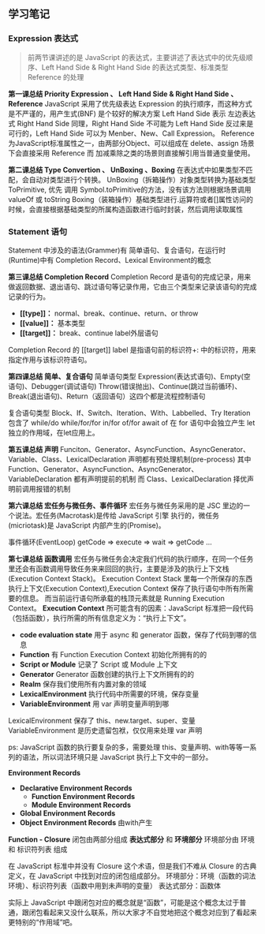 ## 学习笔记

### Expression 表达式

> 前两节课讲述的是 JavaScript 的表达式，主要讲述了表达式中的优先级顺序、Left Hand Side & Right Hand Side 的表达式类型、标准类型 Reference 的处理

**第一课总结 Priority Expression 、 Left Hand Side & Right Hand Side 、Reference**
 JavaScript 采用了优先级表达 Expression 的执行顺序，而这种方式是不严谨的，用产生式(BNF) 是个较好的解决方案
 Left Hand Side 表示 左边表达式 Right Hand Side 同理，Right Hand Side 不可能为 Left Hand Side 反过来是可行的，Left Hand Side 可以为 Menber、New、Call Expression。
 Reference 为JavaScript标准属性之一，由两部分Object、可以组成在 delete、assign 场景下会直接采用 Reference 而 加减乘除之类的场景则直接解引用当普通变量使用。

**第二课总结 Type Convertion 、 UnBoxing 、Boxing**
 在表达式中如果类型不匹配，会自动对类型进行个转换。
 UnBoxing（拆箱操作）对象类型转换为基础类型 ToPrimitive, 优先 调用 Symbol.toPrimitive的方法，没有该方法则根据场景调用 valueOf 或 toString
 Boxing（装箱操作）基础类型进行.运算符或者[]属性访问的时候，会直接根据基础类型的所属构造函数进行临时封装，然后调用读取属性

### Statement 语句

Statement 中涉及的语法(Grammer)有 简单语句、复合语句，在运行时(Runtime)中有 Completion Record、Lexical Environment的概念

**第三课总结 Completion Record**
Completion Record 是语句的完成记录，用来做返回数据、退出语句、跳过语句等记录作用，它由三个类型来记录该语句的完成记录的行为。

* **[[type]]：** normal、break、continue、return、or throw
* **[[value]]：** 基本类型
* **[[target]]：** break、continue label外层语句

Completion Record 的 [[target]] label 是指语句前的标识符+: 中的标识符，用来指定作用与该标识符语句。

**第四课总结 简单、复合语句**
简单语句类型
Expression(表达式语句)、Empty(空语句)、Debugger(调试语句)
Throw(错误抛出)、Continue(跳过当前循环)、Break(退出语句)、Return（返回语句）这四个都是流程控制语句

复合语句类型
Block、If、Switch、Iteration、With、Labbelled、Try
Iteration 包含了 while/do while/for/for in/for of/for await of
在 for 语句中会独立产生 let 独立的作用域，在let应用上。

**第五课总结 声明**
Funciton、Generator、AsyncFunction、AsyncGenerator、Variable、Class、LexicalDeclaration
声明都有预处理机制(pre-process)
其中 Function、Generator、AsyncFunction、AsyncGenerator、VariableDeclaration 都有声明提前的机制
而 Class、LexicalDeclaration 择优声明前调用报错的机制

**第六课总结 宏任务与微任务、事件循环**
宏任务与微任务采用的是 JSC 里边的一个说法。宏任务(Macrotask)是传给 JavaScript 引擎 执行的，微任务(micriotask)是 JavaScript 内部产生的(Promise)。

事件循环(EventLoop)
getCode => execute => wait => getCode ...

**第七课总结 函数调用**
宏任务与微任务会决定我们代码的执行顺序，在同一个任务里还会有函数调用导致任务来来回回的执行，主要是涉及的执行上下文栈(Execution Context Stack)。
Execution Context Stack 里每一个所保存的东西 执行上下文(Execution Context),Execution Context 保存了执行语句中所有所需要的信息。
而当前运行语句所承载的栈顶元素就是 Running Execution Context。
**Execution Context** 所可能含有的因素：JavaScript 标准把一段代码（包括函数），执行所需的所有信息定义为：“执行上下文”。

* **code evaluation state** 用于 async 和 generator 函数，保存了代码到哪的信息
* **Function** 有 Function Execution Context 初始化所拥有的的
* **Script or Module** 记录了 Script 或 Module 上下文
* **Generator** Generator 函数创建的执行上下文所拥有的的
* **Realm** 保存我们使用所有内置对象的领域
* **LexicalEnvironment** 执行代码中所需要的环境，保存变量
* **VariableEnvironment** 用 var 声明变量声明到哪

LexicalEnvironment 保存了 this、new.target、super、变量
VariableEnvironment 是历史遗留包袱，仅仅用来处理 var 声明

ps: JavaScript 函数的执行要复杂的多，需要处理 this、变量声明、with等等一系列的语法，所以词法环境只是 JavaScript 执行上下文中的一部分。

**Environment Records** 

* **Declarative Environment Records**
  * **Function Environment Records**
  * **Module Environment Records**
* **Global Environment Records**
* **Object Environment Records** 由with产生

**Function - Closure**
闭包由两部分组成 **表达式部分** 和 **环境部分**
环境部分由 环境 和 标识符列表 组成

在 JavaScript 标准中并没有 Closure 这个术语，但是我们不难从 Closure 的古典定义，在 JavaScript 中找到对应的闭包组成部分。
环境部分：环境（函数的词法环境）、标识符列表（函数中用到未声明的变量）
表达式部分：函数体

实际上 JavaScript 中跟闭包对应的概念就是“函数”，可能是这个概念太过于普通，跟闭包看起来又没什么联系，所以大家才不自觉地把这个概念对应到了看起来更特别的“作用域”吧。




